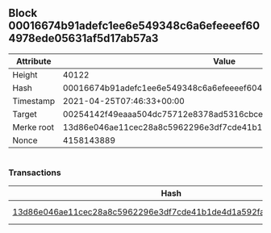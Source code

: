 ## Block 00016674b91adefc1ee6e549348c6a6efeeeef604978ede05631af5d17ab57a3

Attribute | Value
--- | ---
Height | 40122
Hash | 00016674b91adefc1ee6e549348c6a6efeeeef604978ede05631af5d17ab57a3
Timestamp | 2021-04-25T07:46:33+00:00
Target | 00254142f49eaaa504dc75712e8378ad5316cbcead634704b3734b6271167cc4
Merke root | 13d86e046ae11cec28a8c5962296e3df7cde41b1de4d1a592fae3e9a99a45897
Nonce | 4158143889

```

```

### Transactions

Hash | Amount
--- | ---
[13d86e046ae11cec28a8c5962296e3df7cde41b1de4d1a592fae3e9a99a45897](13d86e046ae11cec28a8c5962296e3df7cde41b1de4d1a592fae3e9a99a45897.md) | 10.00000000 SKEPTI 
